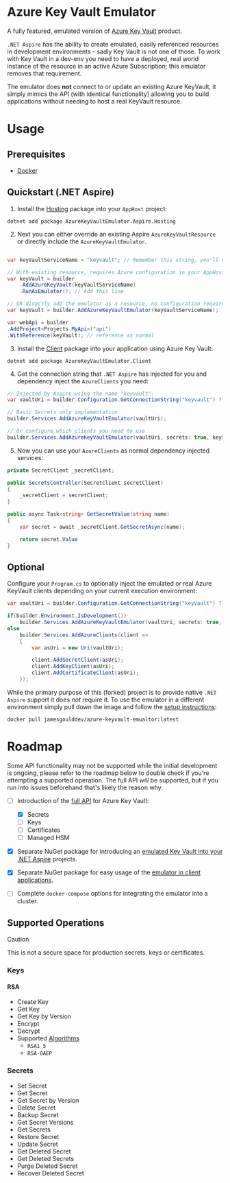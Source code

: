 # Azure Key Vault Emulator

A fully featured, emulated version of [Azure Key Vault](https://azure.microsoft.com/en-us/products/key-vault) product.

`.NET Aspire` has the ability to create emulated, easily referenced resources in development environments - sadly Key Vault is not one of those. To work with Key Vault in a dev-env you need to have a deployed, real world instance of the resource in an active Azure Subscription; this emulator removes that requirement.

The emulator does **not** connect to or update an existing Azure KeyVault, it simply mimics the API (with identical functionality) allowing you to build applications without needing to host a real KeyVault resource.

# Usage

## Prerequisites

- [Docker](https://www.docker.com/)

## Quickstart (.NET Aspire)

1. Install the [Hosting](https://www.nuget.org/packages/AzureKeyVaultEmulator.Aspire.Hosting) package into your `AppHost` project:

```
dotnet add package AzureKeyVaultEmulator.Aspire.Hosting
```

2. Next you can either override an existing Aspire `AzureKeyVaultResource` or directly include the `AzureKeyVaultEmulator`. 

```csharp

var keyVaultServiceName = "keyvault"; // Remember this string, you'll need it to get the vaultUri!

// With existing resource, requires Azure configuration in your AppHost
var keyVault = builder
    .AddAzureKeyVault(keyVaultServiceName)
    .RunAsEmulator(); // Add this line

// OR directly add the emulator as a resource, no configuration required
var keyVault = builder.AddAzureKeyVaultEmulator(keyVaultServiceName);

var webApi = builder
.AddProject<Projects.MyApi>("api")
.WithReference(keyVault); // reference as normal
```

3. Install the [Client](https://www.nuget.org/packages/AzureKeyVaultEmulator.Client) package into your application using Azure Key Vault:

```
dotnet add package AzureKeyVaultEmulator.Client
```

4. Get the connection string that `.NET Aspire` has injected for you and dependency inject the `AzureClients` you need:

```csharp
// Injected by Aspire using the name "keyvault".
var vaultUri = builder.Configuration.GetConnectionString("keyvault") ?? string.Empty;

// Basic Secrets only implementation
builder.Services.AddAzureKeyVaultEmulator(vaultUri);

// Or configure which clients you need to use
builder.Services.AddAzureKeyVaultEmulator(vaultUri, secrets: true, keys: true, certificates: false);
```

5. Now you can use your `AzureClients` as normal dependency injected services:

```csharp
private SecretClient _secretClient;

public SecretsController(SecretClient secretClient)
{
    _secretClient = secretClient;
}

public async Task<string> GetSecretValue(string name)
{
    var secret = await _secretClient.GetSecretAsync(name);

    return secret.Value
}
```

## Optional

Configure your `Program.cs` to optionally inject the emulated or real Azure KeyVault clients depending on your current execution environment:

```csharp
var vaultUri = builder.Configuration.GetConnectionString("keyvault") ?? string.Empty;

if(builder.Environment.IsDevelopment())
    builder.Services.AddAzureKeyVaultEmulator(vaultUri, secrets: true, certificates: true, keys: true);
else
    builder.Services.AddAzureClients(client =>
    {
        var asUri = new Uri(vaultUri);

        client.AddSecretClient(asUri);
        client.AddKeyClient(asUri);
        client.AddCertificateClient(asUri);
    });
```

While the primary purpose of this (forked) project is to provide native `.NET Aspire` support it does *not* require it. To use the emulator in a different environment simply pull down the image and follow the [setup instructions](https://github.com/james-gould/azure-keyvault-emulator/blob/development/DOCKER-SETUP.md):

```
docker pull jamesgoulddev/azure-keyvault-emualtor:latest
```

# Roadmap

Some API functionality may not be supported while the initial development is ongoing, please refer to the roadmap below to double check if you're attempting a supported operation. The full API *will* be supported, but if you run into issues beforehand that's likely the reason why.

- [ ] Introduction of the [full API](https://learn.microsoft.com/en-us/rest/api/keyvault/) for Azure Key Vault:
    - [x] Secrets
    - [ ] Keys
    - [ ] Certificates
    - [ ] Managed HSM
- [x] Separate NuGet package for introducing an [emulated Key Vault into your .NET Aspire](https://github.com/james-gould/azure-keyvault-emulator/tree/development/AzureKeyVaultEmulator.Hosting.Aspire) projects.
- [x] Separate NuGet package for easy usage of the [emulator in client applications](https://github.com/james-gould/azure-keyvault-emulator/tree/development/AzureKeyVaultEmulator.Client).
- [ ] Complete `docker-compose` options for integrating the emulator into a cluster.
    

## Supported Operations

> [!CAUTION]
> This is not a secure space for production secrets, keys or certificates.


### Keys

#### RSA

- Create Key
- Get Key
- Get Key by Version
- Encrypt
- Decrypt
- Supported [Algorithms](https://learn.microsoft.com/en-us/rest/api/keyvault/keys/decrypt/decrypt?view=rest-keyvault-keys-7.4&tabs=HTTP#jsonwebkeyencryptionalgorithm)
    - `RSA1_5`
    - `RSA-OAEP`

### Secrets

- Set Secret
- Get Secret
- Get Secret by Version
- Delete Secret
- Backup Secret
- Get Secret Versions
- Get Secrets
- Restore Secret
- Update Secret
- Get Deleted Secret
- Get Deleted Secrets
- Purge Deleted Secret
- Recover Deleted Secret
